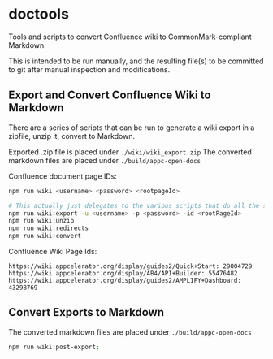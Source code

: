 # doctools

Tools and scripts to convert Confluence wiki to CommonMark-compliant Markdown.

This is intended to be run manually, and the resulting file(s) to be committed to git after manual inspection and modifications.


## Export and Convert Confluence Wiki to Markdown
There are a series of scripts that can be run to generate a wiki export in a zipfile,
unzip it, convert to Markdown.

Exported .zip file is placed under `./wiki/wiki_export.zip`
The converted markdown files are placed under `./build/appc-open-docs`

Confluence document page IDs:
```sh
npm run wiki <username> <password> <rootpageId>

# This actually just delegates to the various scripts that do all the steps:
npm run wiki:export -u <username> -p <password> -id <rootPageId>
npm run wiki:unzip
npm run wiki:redirects
npm run wiki:convert
```

Confluence Wiki Page Ids:
```
https://wiki.appcelerator.org/display/guides2/Quick+Start: 29004729
https://wiki.appcelerator.org/display/AB4/API+Builder: 55476482
https://wiki.appcelerator.org/display/guides2/AMPLIFY+Dashboard: 43298769 
```

## Convert Exports to Markdown
The converted markdown files are placed under `./build/appc-open-docs`
```sh
npm run wiki:post-export;
```

